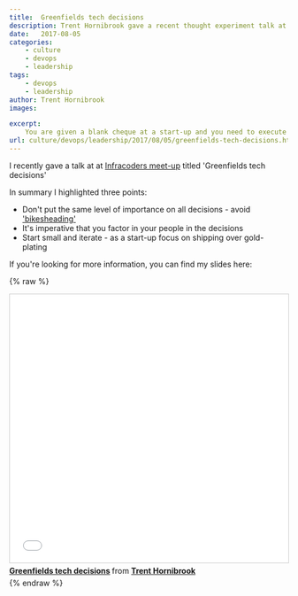 ```yaml
---
title:  Greenfields tech decisions
description: Trent Hornibrook gave a recent thought experiment talk at the Infracoders meet-up regarding the tech decisions one would make when running a starting a start-up
date:   2017-08-05
categories:
    - culture
    - devops
    - leadership
tags:
    - devops
    - leadership
author: Trent Hornibrook
images:

excerpt:
    You are given a blank cheque at a start-up and you need to execute on a product strategy. What technical choices would you make?.
url: culture/devops/leadership/2017/08/05/greenfields-tech-decisions.html
---
```


I recently gave a talk at at [Infracoders meet-up](https://www.meetup.com/en-AU/Infrastructure-Coders/) titled 'Greenfields tech decisions'

In summary I highlighted three points:

* Don't put the same level of importance on all decisions - avoid ['bikesheading'](https://en.wiktionary.org/wiki/bikeshedding)
* It's imperative that you factor in your people in the decisions
* Start small and iterate - as a start-up focus on shipping over gold-plating



If you're looking for more information, you can find my slides here:

{% raw %}
<iframe src="//www.slideshare.net/slideshow/embed_code/key/IIr6HrsnT6VXXW" width="595" height="485" frameborder="0" marginwidth="0" marginheight="0" scrolling="no" style="border:1px solid #CCC; border-width:1px; margin-bottom:5px; max-width: 100%;" allowfullscreen> </iframe> <div style="margin-bottom:5px"> <strong> <a href="//www.slideshare.net/TrentHornibrook/greenfields-tech-decisions" title="Greenfields tech decisions" target="_blank">Greenfields tech decisions</a> </strong> from <strong><a href="https://www.slideshare.net/TrentHornibrook" target="_blank">Trent Hornibrook</a></strong> </div>
{% endraw %}
